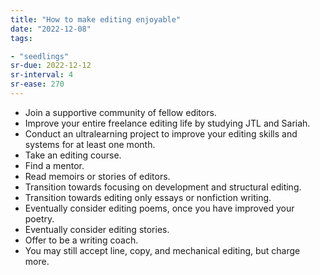 ```yaml
---
title: "How to make editing enjoyable"
date: "2022-12-08"
tags:

- "seedlings"
sr-due: 2022-12-12
sr-interval: 4
sr-ease: 270
---
```


- Join a supportive community of fellow editors.
- Improve your entire freelance editing life by studying JTL and Sariah.
- Conduct an ultralearning project to improve your editing skills and systems for at least one month.
- Take an editing course.
- Find a mentor.
- Read memoirs or stories of editors.
- Transition towards focusing on development and structural editing.
- Transition towards editing only essays or nonfiction writing.
- Eventually consider editing poems, once you have improved your poetry.
- Eventually consider editing stories.
- Offer to be a writing coach.
- You may still accept line, copy, and mechanical editing, but charge more.